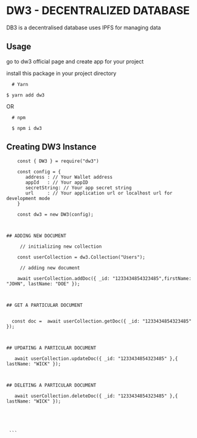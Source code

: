# DW3 - DECENTRALIZED DATABASE

DB3 is a decentralised database uses IPFS for managing data 


## Usage

go to dw3 official page and create app for your project

install this package in your project directory

```
  # Yarn

$ yarn add dw3

 ```

   OR


``` 
  # npm

  $ npm i dw3

```   


## Creating DW3 Instance 

   ```
       const { DW3 } = require("dw3")

       const config = {
          address : // Your Wallet address
          appId   : // Your appID 
          secretString: // Your app secret string
          url     : // Your application url or localhost url for development mode
       }

       const dw3 = new DW3(config);

        

## ADDING NEW DOCUMENT 

        // initializing new collection 

       const userCollection = dw3.Collection("Users");

        // adding new document 

       await userCollection.addDoc({ _id: "1233434854323485",firstName: "JOHN", lastName: "DOE" });
   


## GET A PARTICULAR DOCUMENT 


     const doc =  await userCollection.getDoc({ _id: "1233434854323485" });
   


## UPDATING A PARTICULAR DOCUMENT 

      await userCollection.updateDoc({ _id: "1233434854323485" },{ lastName: "WICK" });
   


## DELETING A PARTICULAR DOCUMENT 

      await userCollection.deleteDoc({ _id: "1233434854323485" },{ lastName: "WICK" });
   



   
    ```

